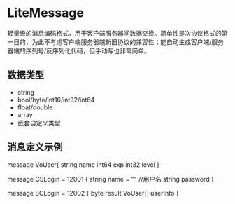 LiteMessage
===========

轻量级的消息编码格式，用于客户端服务器间数据交换。简单性是次协议格式的第一目的，为此不考虑客户端服务器端新旧协议的兼容性；能自动生成客户端/服务器端的序列号/反序列化代码，但手动写也非常简单。

数据类型
--------
- string
- bool/byte/int16/int32/int64
- float/double
- array
- 嵌套自定义类型

消息定义示例
--------
  message VoUser{
	  string name
	  int64 exp
	  int32 level
  }
  
  message CSLogin = 12001 
  {
	  string name  = "" //用户名
	  string password
  }
  
  message SCLogin = 12002
  {
	  byte result
	  VoUser[] userInfo
  }
